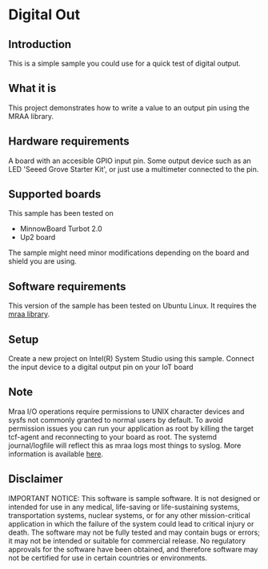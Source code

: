 # Digital Out


## Introduction
This is a simple sample you could use for a quick test of digital output.

## What it is

This project demonstrates how to write a value to an output pin using the MRAA library.

## Hardware requirements

A board with an accesible GPIO input pin.
Some output device such as an LED 'Seeed Grove Starter Kit', or just use a multimeter connected to the pin.

## Supported boards

This sample has been tested on
- MinnowBoard Turbot 2.0
- Up2 board

The sample might need minor modifications depending on the board and shield you are using.

## Software requirements
This version of the sample has been tested on Ubuntu Linux. It requires the [mraa library](https://github.com/intel-iot-devkit/mraa). 

## Setup
Create a new project on Intel(R) System Studio using this sample. 
Connect the input device to a digital output pin on your IoT board

## Note

Mraa I/O operations require permissions to UNIX character devices and sysfs not commonly granted to normal users by default. To avoid permission issues you can run your application as root by killing the target tcf-agent and reconnecting to your board as root. The systemd journal/logfile will reflect this as mraa logs most things to syslog. More information is available [here](https://github.com/intel-iot-devkit/mraa/blob/master/docs/debugging.md).

## Disclaimer
IMPORTANT NOTICE: This software is sample software. It is not designed or intended for use in any medical, life-saving or life-sustaining systems, transportation systems, nuclear systems, or for any other mission-critical application in which the failure of the system could lead to critical injury or death. The software may not be fully tested and may contain bugs or errors; it may not be intended or suitable for commercial release. No regulatory approvals for the software have been obtained, and therefore software may not be certified for use in certain countries or environments.

